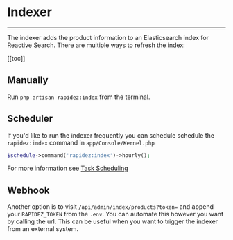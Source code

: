 # Indexer

---

The indexer adds the product information to an Elasticsearch index for Reactive Search. There are multiple ways to refresh the index:

[[toc]]

## Manually

Run `php artisan rapidez:index` from the terminal.

## Scheduler

If you'd like to run the indexer frequently you can schedule schedule the `rapidez:index` command in `app/Console/Kernel.php`
```php
$schedule->command('rapidez:index')->hourly();
```
For more information see [Task Scheduling](https://laravel.com/docs/master/scheduling)

## Webhook

Another option is to visit `/api/admin/index/products?token=` and append your `RAPIDEZ_TOKEN` from the `.env`. You can automate this however you want by calling the url. This can be useful when you want to trigger the indexer from an external system.
